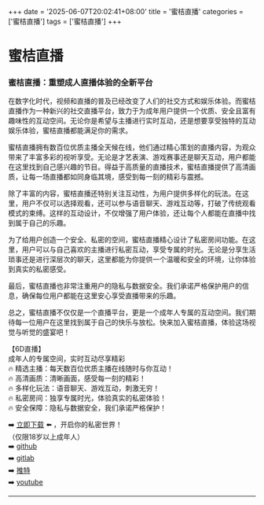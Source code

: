+++
date = '2025-06-07T20:02:41+08:00'
title = '蜜桔直播'
categories = ['蜜桔直播']
tags = ['蜜桔直播']
+++

# 蜜桔直播

### 蜜桔直播：重塑成人直播体验的全新平台

在数字化时代，视频和直播的普及已经改变了人们的社交方式和娱乐体验。而蜜桔直播作为一种新兴的社交直播平台，致力于为成年用户提供一个优质、安全且富有趣味性的互动空间。无论你是希望与主播进行实时互动，还是想要享受独特的互动娱乐体验，蜜桔直播都能满足你的需求。

蜜桔直播拥有数百位优质主播全天候在线，他们通过精心策划的直播内容，为观众带来了丰富多彩的视听享受。无论是才艺表演、游戏赛事还是聊天互动，用户都能在这里找到自己感兴趣的节目。得益于高质量的直播技术，蜜桔直播提供了高清画质，让每一场直播都如同身临其境，感受到每一刻的精彩与震撼。

除了丰富的内容，蜜桔直播还特别关注互动性，为用户提供多样化的玩法。在这里，用户不仅可以选择观看，还可以参与语音聊天、游戏互动等，打破了传统观看模式的束缚。这样的互动设计，不仅增强了用户体验，还让每个人都能在直播中找到属于自己的乐趣。

为了给用户创造一个安全、私密的空间，蜜桔直播精心设计了私密房间功能。在这里，用户可以与自己喜欢的主播进行私密互动，享受专属的时光。无论是分享生活琐事还是进行深层次的聊天，这里都能为你提供一个温暖和安全的环境，让你体验到真实的私密感受。

最后，蜜桔直播也非常注重用户的隐私与数据安全。我们承诺严格保护用户的信息，确保每位用户都能在这里安心享受直播带来的乐趣。

总之，蜜桔直播不仅仅是一个直播平台，更是一个成年人专属的互动空间。我们期待每一位用户在这里找到属于自己的快乐与放松。快来加入蜜桔直播，体验这场视觉与听觉的盛宴吧！

【6D直播】  
成年人的专属空间，实时互动尽享精彩  
🔥 精选主播：每天数百位优质主播在线随时与你互动！  
🔥 高清画质：清晰画面，感受每一刻的精彩！  
🔥 多样化玩法：语音聊天、游戏互动，刺激无穷！  
🔥 私密房间：独享专属时光，体验真实的私密体验！  
🔥 安全保障：隐私与数据安全，我们承诺严格保护！  

➡️ [立即下载](https://down123.s3.ap-east-1.amazonaws.com/down/down.html?channelCode=blog) ⬅️ ，开启你的私密世界！  
（仅限18岁以上成年人）  
➡️ [github](https://aldult-live.github.io/)  
➡️ [gitlab](https://seo-09598d.gitlab.io/)  
➡️ [推特](https://x.com/wegame33)  
➡️ [youtube](https://www.youtube.com/@6Dlive)  

---
